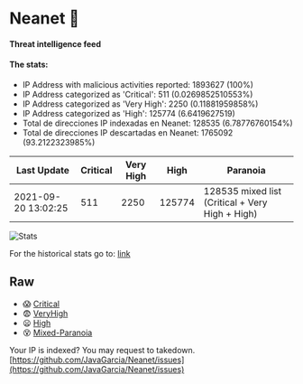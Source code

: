 # Neanet :hocho:
#### Threat intelligence feed
#### The stats:

- IP Address with malicious activities reported: 1893627 (100%)
- IP Address categorized as 'Critical':  511 (0.0269852510553%)
- IP Address categorized as 'Very High':  2250 (0.11881959858%)
- IP Address categorized as 'High':  125774 (6.6419627519)
- Total de direcciones IP indexadas en Neanet:  128535 (6.78776760154%)
- Total de direcciones IP descartadas en Neanet:  1765092 (93.2122323985%)

| Last Update | Critical | Very High | High | Paranoia |
| --- | --- | --- | --- | --- |
| 2021-09-20 13:02:25 | 511 | 2250 | 125774 | 128535 mixed list (Critical + Very High + High)|

![Stats](https://docs.google.com/spreadsheets/d/e/2PACX-1vSnaNMIXVabIpDJjufMlzH7poXnshF3mgd8Is1g9ytUEzVsP5my4Trn8f-xkoLLQ38xpL3HtmUexLo6/pubchart?oid=501124687&format=image)

For the historical stats go to: [link](/stats.csv)
## Raw
- :scream: [Critical](https://raw.githubusercontent.com/JavaGarcia/Neanet/master/blacklists/neanet_critical.txt)
- :fearful: [VeryHigh](https://raw.githubusercontent.com/JavaGarcia/Neanet/master/blacklists/neanet_veryHigh.txtt)
- :frowning: [High](https://raw.githubusercontent.com/JavaGarcia/Neanet/master/blacklists/neanet_high.txt)
- :dizzy_face: [Mixed-Paranoia](https://raw.githubusercontent.com/JavaGarcia/Neanet/master/blacklists/neanet_all.txt)


Your IP is indexed? You may request to takedown. [https://github.com/JavaGarcia/Neanet/issues](https://github.com/JavaGarcia/Neanet/issues)




































































































































































































































































































































































































































































































































































































































































































































































































































































































































































































































































































































































































































































































































































































































































































































































































































































































































































































































































































































































































































































































































































































































































































































































































































































































































































































































































































































































































































































































































































































































































































































































































































































































































































































































































































































































































































































































































































































































































































































































































































































































































































































































































































































































































































































































































































































































































































































































































































































































































































































































































































































































































































































































































































































































































































































































































































































































































































































































































































































































































































































































































































































































































































































































































































































































































































































































































































































































































































































































































































































































































































































































































































































































































































































































































































































































































































































































































































































































































































































































































































































































































































































































































































































































































































































































































































































































































































































































































































































































































































































































































































